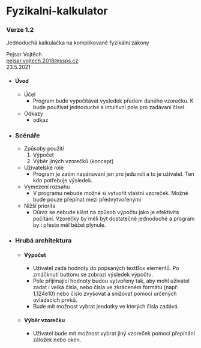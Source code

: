 # Fyzikalni-kalkulator

### Verze 1.2
Jednoduchá kalkulačka na komplikované fyzikální zákony

Pejsar Vojtěch  
pejsar.vojtech.2018@ssps.cz  
23.5.2021

- #### Úvod
  - Účel
    - Program bude vypočítávat vysledek předem daného vzorečku. K bude používat jednoduché a intuitivní pole pro zadávaní čísel.
  - Odkazy 
    - odkaz
- ### Scénáře
  - Způsoby použití
    1. Výpočet
    2. Výběr jiných vzorečků (koncept)
  - Uživatelské role 
    - Program je zatím napánovaní jen pro jedu roli a to je uživatel. Ten kdo potřebuje výsledek.
  - Vymezení rozsahu
    - V programu nebude možné si vytvořit vlastní vzoreček. Možné bude pouze přepínat mezi předvytvořenými
  - Nižší priorita
    - Důraz se nebude klást na způsob výpočtu jako je efektivita počítání. Vzorečky by měli být dostatečné jednoduché a program by i přesto měl běžet plynule.
- ### Hrubá architektura
    - #### Výpočet
      - Uživatel zadá hodnoty do popsaných textBox elementů. Po zmáčknutí buttonu se zobrazí výsledek výpočtu. 
      - Pole přijímající hodnoty budou vytvořeny tak, aby mohl uživatel zadat i velká čísla, nebo čísla ve zkráceném formátu (např: 1,124e10) nebo číslo zvyšovat a snižovat pomocí určených ovládacích prvků.
      - Bude mít možnost vybrat jendotky ve kterých čísla zadává.
    - #### Výběr vzorečku
      - Uživatel bude mít možnost vybrat jiný vzoreček pomocí přepínání záložek nebo oken.
